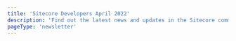 ```yaml
---
title: 'Sitecore Developers April 2022'
description: 'Find out the latest news and updates in the Sitecore community.'
pageType: 'newsletter'
---
```


<NewsletterStory
      title="Let your voice be heard"
      copy="Register to participate in Sitecore's user feedback community and have the opportunity to shape and guide Sitecore products during the design process."
      image="https://go.sitecore.com/l/857953/2022-01-21/clz1h3/857953/1642788522nFFQCGEA/Untitled_design.png"
      linkText="Register now"
      linkHref="https://go.sitecore.com/e/857953/help-us-build-products/ggxqxl/324330941?h=tVbGp7NTMsjgDr0DVo9_zaZi-cpsiJasGg21NaSC37M"
      variant="full-width"    />
<NewsletterStory 
      title="Connector and App Marketplace"
      copy="Choose from a host of powerful, pre-built connectors and apps from Sitecore and our ecosystem partners that extend Sitecore, and make weaving it into your business easy, fast, and flexible."
      image="https://go.sitecore.com/l/857953/2022-01-21/clzfg7/857953/1642791021PUAcmvsn/6.png"
      linkHref="https://go.sitecore.com/e/857953/products-marketplace/ggxqxp/324330941?h=tVbGp7NTMsjgDr0DVo9_zaZi-cpsiJasGg21NaSC37M"
    />
<NewsletterStory 
      title="A SUGCON Recap"
      copy="Find out information revealed at SUGCON 2022 such as Sitecore XM Cloud, a SaaS version of Sitecore XM for headless use, and more!  "
      image="https://go.sitecore.com/l/857953/2022-04-21/ggvc46/857953/1650590548nVZear6C/6.png"
      linkHref="http://www.stockpick.nl/sitecore/sugcon-europe-2022-recap/"
    />
<NewsletterStory 
      title="Standing up a Sitecore 10.1.1 instance with SXA and JSS using Docker"
      copy="Learn how to customize the docker examples repository to allow it to include both SXA and JSS with Headless service v16.0."
      image="https://go.sitecore.com/l/857953/2022-04-21/ggvc2w/857953/1650590313tUyZoKqL/4.png"
      linkHref="https://go.sitecore.com/e/857953/with-sxa-and-jss-using-docker-/ggxqxw/324330941?h=tVbGp7NTMsjgDr0DVo9_zaZi-cpsiJasGg21NaSC37M"
    />
<NewsletterStory 
      title="Thoughts and Takeaways from SUGCON"
      copy="Find out all about this attendee’s experience, thoughts, and takeaways from SUGCON 2022."
      image="https://go.sitecore.com/l/857953/2022-04-21/ggvc43/857953/1650590508NzhU2KY3/7.png"
      linkHref="https://go.sitecore.com/e/857953/ugcon-2022-thoughts-takeaways-/ggxqxz/324330941?h=tVbGp7NTMsjgDr0DVo9_zaZi-cpsiJasGg21NaSC37M"
    />
<NewsletterStory 
      title="A React Sitecore Personalize NPM Module"
      copy="Learn how to easily script to react-based apps. This is great for developers that are new to React or Next.js and are learning how to integrate Sitecore Personalize by providing a simple wrapper for the direct client script."
      image="https://go.sitecore.com/l/857953/2022-01-21/clywyh/857953/1642788130zta2AulB/1.png"
      linkHref="https://go.sitecore.com/e/857953/tecore-personalize-npm-module-/ggxqy3/324330941?h=tVbGp7NTMsjgDr0DVo9_zaZi-cpsiJasGg21NaSC37M"
    />
<NewsletterStory 
      title="Getting Started with Sitecore Managed Cloud with Containers "
      copy="Check out this guide covering existing documentation and  getting started with Managed Cloud with Containers (MCC). This guide is broken down into multiple sections"
      image="https://go.sitecore.com/l/857953/2022-04-21/ggvc3w/857953/165059035778fddTCb/2.png"
      linkHref="https://go.sitecore.com/e/857953/-managed-cloud-with-containers/ggxqy6/324330941?h=tVbGp7NTMsjgDr0DVo9_zaZi-cpsiJasGg21NaSC37M"
    />
<NewsletterStory 
      title="Sitecore Virtual Developer Day 2022 "
      copy="Virtual Developer Day is back for its 5th year of technical learning and community camaraderie. Get free access to technical talks and tips."
      image="https://go.sitecore.com/l/857953/2021-11-28/b32pcl/857953/16381453604FGm7vNO/Untitled_design__2_.png"
      linkText="Watch now"
      linkHref="https://go.sitecore.com/e/857953/watch-v-fkXZEYxKnGY/ggxqy9/324330941?h=tVbGp7NTMsjgDr0DVo9_zaZi-cpsiJasGg21NaSC37M"
      variant="full-width"    />
<NewsletterStory 
      title="Sitecore CDP Vs. Personalize Vs. Smart Hub CDP"
      copy="Check out part 1 of a series which will cover the Sitecore CDP family products features, business benefits, and technical highlights."
      image="https://go.sitecore.com/l/857953/2022-04-21/ggvc3z/857953/1650590422llZE5ZMn/3.png"
      linkHref="https://go.sitecore.com/e/857953/fdc45d1bb6811038a46421b24bcbb7/ggxqyd/324330941?h=tVbGp7NTMsjgDr0DVo9_zaZi-cpsiJasGg21NaSC37M"
    />
<NewsletterStory 
      title="OrderCloud Setup Series"
      copy="Learn how to setup Sitecore OrderCloud Headstart Project series."
      image="https://go.sitecore.com/l/857953/2022-01-21/clywyh/857953/1642788130zta2AulB/1.png"
      linkHref="https://go.sitecore.com/e/857953/loud-headstart-project-series-/ggxqyh/324330941?h=tVbGp7NTMsjgDr0DVo9_zaZi-cpsiJasGg21NaSC37M"
    />
<NewsletterStory 
      title="Transitioning from Sitecore XC to OrderCloud: Tax and Payments"
      copy="Learn about the high-level comparison of architecture, functionality, and data models, in relation to tax and payments between XC and OrderCloud."
      image="https://go.sitecore.com/l/857953/2022-01-21/clywxm/857953/1642788100YsC12YCI/2.png"
      linkHref="https://go.sitecore.com/e/857953/bc66421bb6c91038a46421b24bcb35/ggxqyp/324330941?h=tVbGp7NTMsjgDr0DVo9_zaZi-cpsiJasGg21NaSC37M"
    />
<NewsletterStory 
      title="Sitecore Lucene to SOLR Index Upgrade Tips"
      copy="This guide covers the things you need to do other than installing the SOLR server."
      image="https://go.sitecore.com/l/857953/2022-04-21/ggvc4d/857953/1650590749qyWfndzE/2.png"
      linkHref="https://go.sitecore.com/e/857953/ne-to-solr-index-upgrade-tips-/ggxqys/324330941?h=tVbGp7NTMsjgDr0DVo9_zaZi-cpsiJasGg21NaSC37M"
    />
<NewsletterStory 
      title="Monitoring Sitecore on AKS – Grafana Data Sources Configuration"
      copy="Learn how to enhance and configure Grafana data sources to collect metrics from internal and external AKS cluster resources, and much more."
      image="https://go.sitecore.com/l/857953/2022-04-21/ggvc49/857953/1650590589RLbkfZrH/5.png"
      linkHref="https://go.sitecore.com/e/857953/ion-and-dashboards-collection-/ggxqyw/324330941?h=tVbGp7NTMsjgDr0DVo9_zaZi-cpsiJasGg21NaSC37M"
    />
